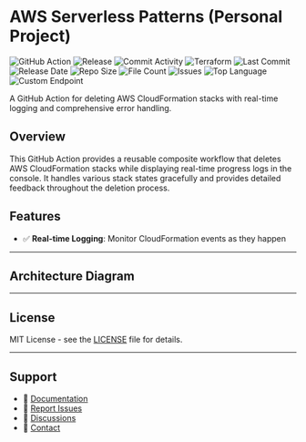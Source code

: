 # AWS Serverless Patterns (Personal Project)

![GitHub Action](https://img.shields.io/badge/GitHub-Action-blue?logo=github)&nbsp;![Release](https://github.com/subhamay-bhattacharyya/5230-serverless-patterns-tf/actions/workflows/release.yaml/badge.svg)&nbsp;![Commit Activity](https://img.shields.io/github/commit-activity/t/subhamay-bhattacharyya/5230-serverless-patterns-tf)&nbsp;![Terraform](https://img.shields.io/badge/AWS-Terraform-orange?logo=amazonaws)&nbsp;![Last Commit](https://img.shields.io/github/last-commit/subhamay-bhattacharyya/5230-serverless-patterns-tf)&nbsp;![Release Date](https://img.shields.io/github/release-date/subhamay-bhattacharyya/5230-serverless-patterns-tf)&nbsp;![Repo Size](https://img.shields.io/github/repo-size/subhamay-bhattacharyya/5230-serverless-patterns-tf)&nbsp;![File Count](https://img.shields.io/github/directory-file-count/subhamay-bhattacharyya/5230-serverless-patterns-tf)&nbsp;![Issues](https://img.shields.io/github/issues/subhamay-bhattacharyya/5230-serverless-patterns-tf)&nbsp;![Top Language](https://img.shields.io/github/languages/top/subhamay-bhattacharyya/5230-serverless-patterns-tf)&nbsp;![Custom Endpoint](https://img.shields.io/endpoint?url=https://gist.githubusercontent.com/bsubhamay/fda8d25d2e7374b9ee98ae9390b83fcc/raw/5230-serverless-patterns-tf.json?)


A GitHub Action for deleting AWS CloudFormation stacks with real-time logging and comprehensive error handling.

## Overview

This GitHub Action provides a reusable composite workflow that deletes AWS CloudFormation stacks while displaying real-time progress logs in the console. It handles various stack states gracefully and provides detailed feedback throughout the deletion process.

## Features

- ✅ **Real-time Logging**: Monitor CloudFormation events as they happen

---

## Architecture Diagram


---

## License

MIT License - see the [LICENSE](LICENSE) file for details.

---

## Support

- 📖 [Documentation](https://github.com/subhamay-bhattacharyya/5230-serverless-patterns-tf/wiki)
- 🐛 [Report Issues](https://github.com/subhamay-bhattacharyya/5230-serverless-patterns-tf/issues)
- 💬 [Discussions](https://github.com/subhamay-bhattacharyya/5230-serverless-patterns-tf/discussions)
- 📧 [Contact](mailto:support@subhamay.aws@gmail.com)
